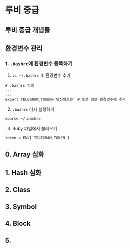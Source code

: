# 루비 중급
루비 중급 개념들
---
## 환경변수 관리
### 1. `.bashrc`에 환경변수 등록하기
1. `vi ~/.bashrc` 후 환경변수 추가 
```
# .bashrc 파일
...
...
export TELEGRAM_TOKEN='당신의토큰' # 토큰 정보 환경변수에 추가
```
2. `.bashrc` 다시 실행하기
```
source ~/.bashrc
```
3. Ruby 파일에서 불러오기
```
token = ENV['TELEGRAM_TOKEN']
```
## 0. Array 심화  
## 1. Hash 심화

## 2. Class

## 3. Symbol

## 4. Block

## 5. 
